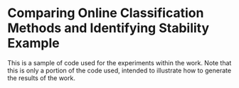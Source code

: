 # Comparing Online Classification Methods and Identifying Stability Example

This is a sample of code used for the experiments within the work. Note that this is only a portion of the code used, intended to illustrate how to generate the results of the work.
